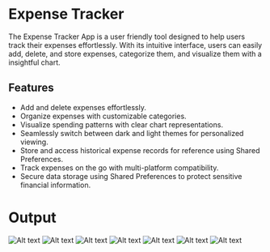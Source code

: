 
# Expense Tracker

The Expense Tracker App is a user friendly tool designed to help users track their expenses effortlessly. With its intuitive interface, users can easily add, delete, and store expenses, categorize them, and visualize them with a insightful chart.


## Features

- Add and delete expenses effortlessly.
- Organize expenses with customizable categories.
- Visualize spending patterns with clear chart representations.
- Seamlessly switch between dark and light themes for personalized viewing.
- Store and access historical expense records for reference using Shared Preferences.
- Track expenses on the go with multi-platform compatibility.
- Secure data storage using Shared Preferences to protect sensitive financial information.

# Output

![Alt text](assets/images/snapshots/img1.png)
![Alt text](assets/images/snapshots/img2.png)
![Alt text](assets/images/snapshots/img3.png)
![Alt text](assets/images/snapshots/img4.png)
![Alt text](assets/images/snapshots/img5.png)
![Alt text](assets/images/snapshots/img6.png)
![Alt text](assets/images/snapshots/img7.png)













